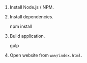 1. Install Node.js / NPM.
2. Install dependencies.

    npm install

3. Build application.

    gulp
    
4. Open website from `www/index.html`.